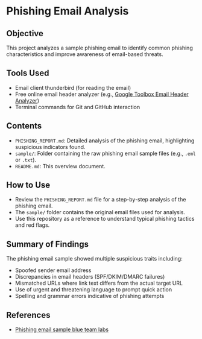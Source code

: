 # Phishing Email Analysis

## Objective
This project analyzes a sample phishing email to identify common phishing characteristics and improve awareness of email-based threats.

## Tools Used
- Email client thunderbird (for reading the email)
- Free online email header analyzer (e.g., [Google Toolbox Email Header Analyzer](https://toolbox.googleapps.com/apps/emailheaders/))
- Terminal commands for Git and GitHub interaction

## Contents
- `PHISHING_REPORT.md`: Detailed analysis of the phishing email, highlighting suspicious indicators found.
- `sample/`: Folder containing the raw phishing email sample files (e.g., `.eml` or `.txt`).
- `README.md`: This overview document.

## How to Use
- Review the `PHISHING_REPORT.md` file for a step-by-step analysis of the phishing email.
- The `sample/` folder contains the original email files used for analysis.
- Use this repository as a reference to understand typical phishing tactics and red flags.

## Summary of Findings
The phishing email sample showed multiple suspicious traits including:
- Spoofed sender email address
- Discrepancies in email headers (SPF/DKIM/DMARC failures)
- Mismatched URLs where link text differs from the actual target URL
- Use of urgent and threatening language to prompt quick action
- Spelling and grammar errors indicative of phishing attempts

## References
- [Phishing email sample blue team labs](https://blueteamlabs.online/home/challenge/phishing-analysis-f92ef500ce)
